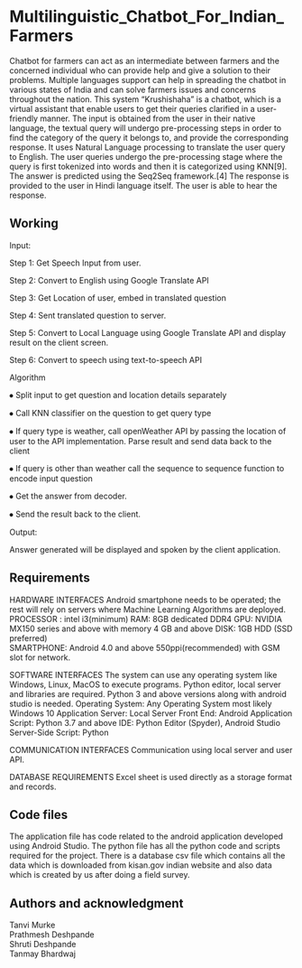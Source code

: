 # Multilinguistic_Chatbot_For_Indian_Farmers

Chatbot for farmers can act as an intermediate between farmers and the concerned individual who can provide help and give a solution to their problems. Multiple languages support can help in spreading the chatbot in various states of India and can solve farmers issues and concerns throughout the nation.
This system “Krushishaha” is a chatbot, which is a virtual assistant that enable users to get their queries clarified in a user-friendly manner. The input is obtained from the user in their native language, the textual query will undergo pre-processing steps in order to find the category of the query it belongs to, and provide the corresponding response. It uses Natural Language processing to translate the user query to English. The user queries undergo the pre-processing stage where the query is first tokenized into words and then it is categorized using KNN[9]. The answer is predicted using the Seq2Seq framework.[4] The response is provided to the user in Hindi language itself. The user is able to hear the response.

## Working
Input:

Step 1: Get Speech Input from user. 

Step 2: Convert to English using Google Translate API

Step 3: Get Location of user, embed in translated question 

Step 4: Sent translated question to server. 

Step 5: Convert to Local Language using Google Translate API and display result on the client screen.

Step 6: Convert to speech using text-to-speech API



Algorithm


⦁	Split input to get question and location details separately

⦁	Call KNN classifier on the question to get query type


⦁	If query type is weather, call openWeather API by passing the location of user to the API implementation. Parse result and send data back to the client

⦁	If query is other than weather call the sequence to sequence function to    encode input question

⦁	Get the answer from decoder.

⦁	Send the result back to the client.

Output:

 Answer generated will be displayed and spoken by the client application.
 
 ## Requirements
 HARDWARE INTERFACES
Android smartphone needs to be operated; the rest will rely on servers where
Machine Learning Algorithms are deployed.
PROCESSOR : 	 intel i3(minimum)
      RAM:         8GB dedicated DDR4 
      GPU:	 NVIDIA MX150 series and above with memory 4 GB and above 
      DISK:        1GB HDD (SSD preferred)	
      SMARTPHONE: 	Android 4.0 and above 
                                                550ppi(recommended) with GSM slot for network.


SOFTWARE INTERFACES
 The system can use any operating system like Windows, Linux, MacOS to execute programs. Python editor, local server and libraries are required. Python 3 and above versions along with android studio is needed.
 Operating System: Any Operating System most likely Windows 10
      Application Server: Local Server
      Front End: Android Application
      Script: Python 3.7 and above
      IDE: Python Editor (Spyder), Android Studio
      Server-Side Script: Python

COMMUNICATION INTERFACES
 Communication using local server and user API.
 
 DATABASE REQUIREMENTS
 Excel sheet is used directly as a storage format and records.

## Code files
The application file has code related to the android application developed using Android Studio.
The python file has all the python code and scripts required for the project. There is a database csv file which contains all the data which is downloaded from kisan.gov indian website and also data which is created by us after doing a field survey. 

## Authors and acknowledgment
Tanvi Murke <br />
Prathmesh Deshpande <br />
Shruti Deshpande <br />
Tanmay Bhardwaj

